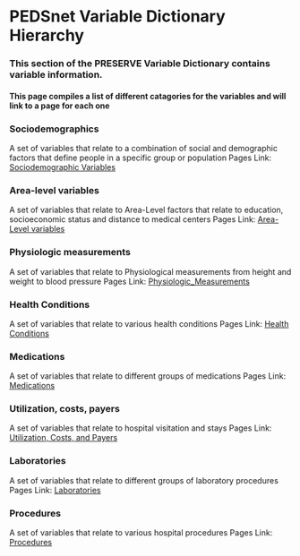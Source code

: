 # PEDSnet Variable Dictionary Hierarchy 

### This section of the PRESERVE Variable Dictionary contains variable information.

#### This page compiles a list of different catagories for the variables and will link to a page for each one

### Sociodemographics
  A set of variables that relate to a combination of social and demographic factors that define people in a specific group or population
  Pages Link: [Sociodemographic Variables](./sociodemographics.md)
  
### Area-level variables
  A set of variables that relate to Area-Level factors that relate to education, socioeconomic status and distance to medical centers
  Pages Link: [Area-Level variables](./area_level_variables.md)
  
### Physiologic measurements
  A set of variables that relate to Physiological measurements from height and weight to blood pressure
  Pages Link: [Physiologic_Measurements](./physiologic_measurements.md)
 
### Health Conditions
  A set of variables that relate to various health conditions
  Pages Link: [Health Conditions](./health_conditions.md)
  
### Medications
  A set of variables that relate to different groups of medications
  Pages Link: [Medications](./medications.md)
  
### Utilization, costs, payers
  A set of variables that relate to hospital visitation and stays
  Pages Link: [Utilization, Costs, and Payers](./utilization.md)
  
### Laboratories
  A set of variables that relate to different groups of laboratory procedures
  Pages Link: [Laboratories](./laboratories.md)
  
### Procedures
  A set of variables that relate to various hospital procedures
  Pages Link: [Procedures](./procedures.md)
  
